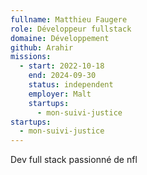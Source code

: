 ```yaml
---
fullname: Matthieu Faugere
role: Développeur fullstack
domaine: Développement
github: Arahir
missions:
  - start: 2022-10-18
    end: 2024-09-30
    status: independent
    employer: Malt
    startups:
      - mon-suivi-justice
startups:
  - mon-suivi-justice
---
```

Dev full stack passionné de nfl